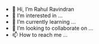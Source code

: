 - 👋 Hi, I’m Rahul Ravindran
- 👀 I’m interested in ...
- 🌱 I’m currently learning ...
- 💞️ I’m looking to collaborate on ...
- 📫 How to reach me ...

<!---
Rahul-wisilica/Rahul-wisilica is a ✨ special ✨ repository because its `README.md` (this file) appears on your GitHub profile.
You can click the Preview link to take a look at your changes.
--->
